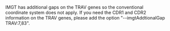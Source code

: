 IMGT has additional gaps on the TRAV genes so the conventional coordinate system does not apply. If you need the CDR1 and CDR2 information on the TRAV genes, please add the option "--imgtAddtionalGap TRAV:7,83".
